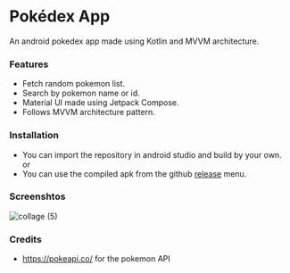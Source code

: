 # Pokédex App
An android pokedex app made using Kotlin and MVVM architecture.
### Features
- Fetch random pokemon list.
- Search by pokemon name or id.
- Material UI made using Jetpack Compose.
- Follows MVVM architecture pattern.
### Installation
- You can import the repository in android studio and build by your own. or
- You can use the compiled apk from the github [release](https://github.com/bunnykek/Pokedex-App/releases/) menu.
### Screenshtos
![collage (5)](https://github.com/bunnykek/Pokedex-App/assets/67633271/2dfed8be-a1a1-4aa1-9347-413b33c8880b)

### Credits
- https://pokeapi.co/ for the pokemon API
